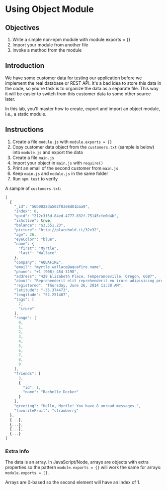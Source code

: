 # Using Object Module

## Objectives

1. Write a simple non-npm module with module.exports = {}
1. Import your module from another file
1. Invoke a method from the module


## Introduction

We have some customer data for testing our application before we implement the real database or REST API. It's a bad idea to store this data in the code, so you're task is to organize the data as a separate file. This way it will be easier to switch from this customer data to some other source later.

In this lab, you'll master how to create, export and import an object module, i.e., a static module.

## Instructions

1. Create a file `module.js` with `module.exports = {}`
2. Copy customer data object from the `customers.txt` (sample is below) into `module.js` and export the data
3. Create a file `main.js`
4. Import your object in `main.js` with `require()`
5. Print an email of the second customer from `main.js`
6. Keep `main.js` and `module.js` in the same folder
6. Run `npm test` to verify

A sample of `customers.txt`:

```js
[
  {
    "_id": "56b0022da502f03e8d01baa9",
    "index": 0,
    "guid": "212c3f5d-84ed-4777-832f-75145cfe0d4b",
    "isActive": true,
    "balance": "$3,551.23",
    "picture": "http://placehold.it/32x32",
    "age": 26,
    "eyeColor": "blue",
    "name": {
      "first": "Myrtle",
      "last": "Wallace"
    },
    "company": "AQUAFIRE",
    "email": "myrtle.wallace@aquafire.name",
    "phone": "+1 (908) 454-3198",
    "address": "429 Elizabeth Place, Temperanceville, Oregon, 6687",
    "about": "Reprehenderit elit reprehenderit eu irure adipisicing proident sunt anim elit sunt officia irure. Consequat eiusmod pariatur ad voluptate. Ut fugiat ut reprehenderit ad mollit et occaecat incididunt consequat officia tempor ullamco eiusmod occaecat. Esse qui adipisicing et eu consequat voluptate mollit esse aliqua pariatur aute sint velit. Sit amet cillum deserunt sunt ad est excepteur aliquip mollit. Ut ex exercitation commodo non consequat officia adipisicing laborum cillum ad voluptate dolore exercitation. Aliqua minim magna anim deserunt quis dolor aliqua.",
    "registered": "Thursday, June 26, 2014 11:38 AM",
    "latitude": "-35.374473",
    "longitude": "52.251407",
    "tags": [
      7,
      "irure"
    ],
    "range": [
      0,
      1,
      2,
      3,
      4,
      5,
      6,
      7,
      8,
      9
    ],
    "friends": [
      3,
      {
        "id": 1,
        "name": "Rachelle Decker"
      }
    ],
    "greeting": "Hello, Myrtle! You have 8 unread messages.",
    "favoriteFruit": "strawberry"
  },
  {...},
  {...},
  {...},
  {...}
]
```

### Extra Info

The data is an array. In JavaScript/Node, arrays are objects with extra properties so the pattern `module.exports = {}` will work the same for arrays: `module.exports = []`.

Arrays are 0-based so the second element will have an index of 1.

